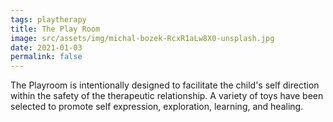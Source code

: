 ```yaml
---
tags: playtherapy
title: The Play Room
image: src/assets/img/michal-bozek-RcxR1aLw8X0-unsplash.jpg
date: 2021-01-03
permalink: false
---
```

The Playroom is intentionally designed to facilitate the child's self direction within the safety of the therapeutic
relationship. A variety of toys have been selected to promote self expression, exploration, learning, and healing.
